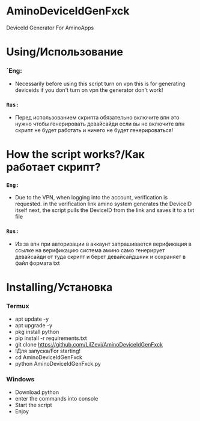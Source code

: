 # AminoDeviceIdGenFxck
DeviceId Generator For AminoApps

# Using/Использование

### `Eng:
- Necessarily before using this script turn on vpn this is for generating deviceids if you don't turn on vpn the generator don't work!

### `Rus:`
- Перед использованием скрипта обязательно включите впн это нужно чтобы генерировать девайсайди если вы не включите впн скрипт не будет работать и ничего не будет генерироваться!

# How the script works?/Как работает скрипт?

### `Eng:`
- Due to the VPN, when logging into the account, verification is requested. in the verification link amino system generates the DeviceID itself next, the script pulls the DeviceID from the link and saves it to a txt file

### `Rus:`
- Из за впн при авторизации в аккаунт запрашивается верификация в ссылке на верификацию система амино само генерирует девайсайди от туда скрипт и берет девайсайдшник и сохраняет в файл формата txt

# Installing/Установка

### Termux
- apt update -y
- apt upgrade -y
- pkg install python
- pip install -r requirements.txt
- git clone https://github.com/LilZevi/AminoDeviceIdGenFxck
- !Для запуска/For starting!
- cd AminoDeviceIdGenFxck
- python AminoDeviceIdGenFxck.py

### Windows
- Download python
- enter the commands into console 
- Start the script 
- Enjoy
